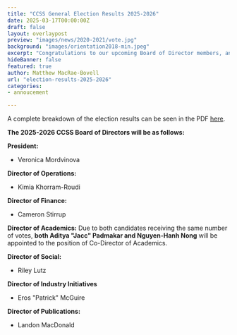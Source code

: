 ```yaml
---
title: "CCSS General Election Results 2025-2026"
date: 2025-03-17T00:00:00Z
draft: false
layout: overlaypost
preview: "images/news/2020-2021/vote.jpg"
background: "images/orientation2018-min.jpeg"
excerpt: "Congratulations to our upcoming Board of Director members, and thank you to all candidates for getting involved with the CCSS!"
hideBanner: false
featured: true
author: Matthew MacRae-Bovell
url: "election-results-2025-2026"
categories:
- annoucement

---
```


A complete breakdown of the election results can be seen in the PDF [here](/pdfs/2024-2025/election-results.pdf).

**The 2025-2026 CCSS Board of Directors will be as follows:**

**President:**
- Veronica Mordvinova

**Director of Operations:**
- Kimia Khorram-Roudi

**Director of Finance:**
- Cameron Stirrup 

**Director of Academics:**
Due to both candidates receiving the same number of votes, **both Aditya "Jacc" Padmakar and Nguyen-Hanh Nong** will be appointed to the position of Co-Director of Academics.

**Director of Social:**
- Riley Lutz

**Director of Industry Initiatives**
- Eros "Patrick" McGuire

**Director of Publications:**
- Landon MacDonald